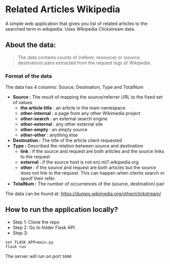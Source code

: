 # Related Articles Wikipedia


A simple web application that gives you list of related articles to the searched term in wikipedia. Uses Wikipedia Clickstream data. 

## About the data:

> The data contains counts of (referer, resource) or (source, destination) pairs extracted from the request logs of Wikipedia.

### Format of the data

The data has 4 columns: Source, Destination, Type and TotalNum

- **Source :** The result of mapping the source/referrer URL to the fixed set of values
    - **the article title** : an article in the main namespace
    - **other-internal** : a page from any other Wikimedia project 
    - **other-search** : an external search engine 
    - **other-external** : any other external site 
    - **other-empty** : an empty source 
    - **other-other** : anything else 
- **Destination :** The title of the article client requested
- **Type :** Described the relation between source and destination
    - **link** : if the source and request are both articles and the source links to the request
    - **external** : if the source host is not en(.m)?.wikipedia.org
    - **other** : if the source and request are both articles but the source does not link to the request. This can happen when clients search or spoof their refer.
- **TotalNum :** The number of occurrences of the (source, destination) pair


The data can be found at: https://dumps.wikimedia.org/other/clickstream/

## How to run the application locally?

- Step 1:
Clone the repo
- Step 2: 
Go to folder Flask API
- Step 3:

```
set FLASK_APP=main.py
flask run
```

The server will run on port `5000`